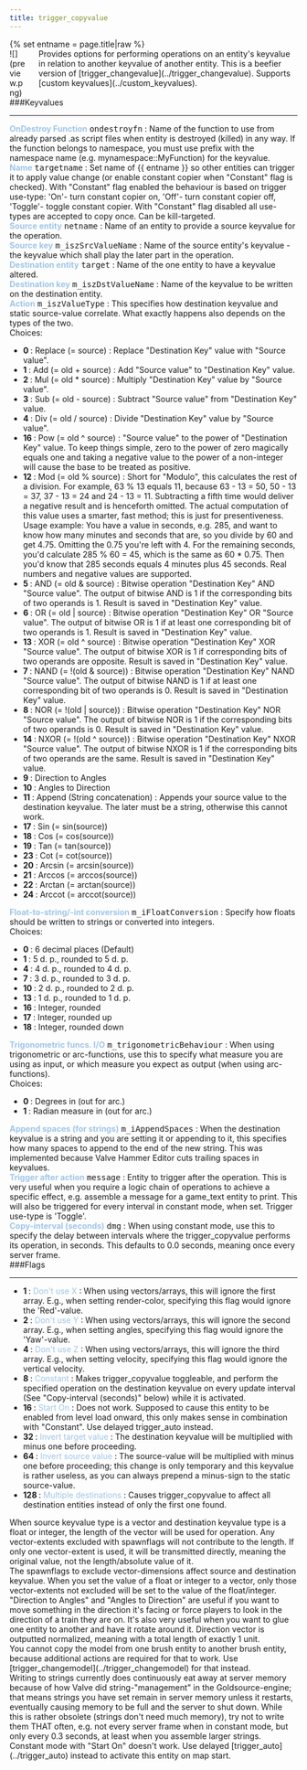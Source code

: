 ```yaml
---
title: trigger_copyvalue
---
```

<div>{% set entname = page.title|raw %}</div>
<div class="container previewimg">
<div class="columns">
<div class="imagepadding column col-auto" markdown="1">![](preview.png)</div>
<div class="column entityentry" markdown="1">Provides options for performing operations on an entity's keyvalue in relation to another keyvalue of another entity. This is a beefier version of [trigger_changevalue](../trigger_changevalue). Supports [custom keyvalues](../custom_keyvalues).</div>
</div>
</div>
###Keyvalues
<hr>
<div class="entityentry" markdown="1">
<span style="color:#9fc5e8;"><b>OnDestroy Function</b></span> <kbd  class="tooltip" data-tooltip="string">ondestroyfn</kbd> :
Name of the function to use from already parsed .as script files when entity is destroyed (killed) in any way. If the function belongs to namespace, you must use prefix with the namespace name (e.g. mynamespace::MyFunction) for the keyvalue.
</div>
<div class="entityentry" markdown="1">
<span style="color:#9fc5e8;"><b>Name</b></span> <kbd  class="tooltip" data-tooltip="target_source">targetname</kbd> :
Set name of {{ entname }} so other entities can trigger it to apply value change (or enable constant copier when "Constant" flag is checked). With "Constant" flag enabled the behaviour is based on trigger use-type: 'On'- turn constant copier on, 'Off'- turn constant copier off, 'Toggle'- toggle constant copier. With "Constant" flag disabled all use-types are accepted to copy once. Can be kill-targeted.
</div>
<div class="entityentry" markdown="1">
<span style="color:#9fc5e8;"><b>Source entity</b></span> <kbd  class="tooltip" data-tooltip="target_destination">netname</kbd> :
Name of an entity to provide a source keyvalue for the operation.
</div>
<div class="entityentry" markdown="1">
<span style="color:#9fc5e8;"><b>Source key</b></span> <kbd  class="tooltip" data-tooltip="string">m_iszSrcValueName</kbd> :
Name of the source entity's keyvalue - the keyvalue which shall play the later part in the operation.
</div>
<div class="entityentry" markdown="1">
<span style="color:#9fc5e8;"><b>Destination entity</b></span> <kbd  class="tooltip" data-tooltip="target_destination">target</kbd> :
Name of the one entity to have a keyvalue altered.
</div>
<div class="entityentry" markdown="1">
<span style="color:#9fc5e8;"><b>Destination key</b></span> <kbd  class="tooltip" data-tooltip="string">m_iszDstValueName</kbd> :
Name of the keyvalue to be written on the destination entity.
</div>
<div class="entityentry" markdown="1">
<span style="color:#9fc5e8;"><b>Action</b></span> <kbd  class="tooltip" data-tooltip="choices">m_iszValueType</kbd> :
This specifies how destination keyvalue and static source-value correlate. What exactly happens also depends on the types of the two.
<div class="accordion">
<input type="checkbox" id="accordion-1" name="accordion-checkbox" hidden>
<label class="accordion-header" for="accordion-1">
<i class="icon icon-arrow-right mr-1"></i>
Choices:
</label>
<div class="accordion-body">
<ul>
<li><b>0 </b> : Replace (= source) : Replace "Destination Key" value with "Source value".</li>
<li><b>1 </b> : Add (= old + source) : Add "Source value" to "Destination Key" value.</li>
<li><b>2 </b> : Mul (= old * source) : Multiply "Destination Key" value by "Source value".</li>
<li><b>3 </b> : Sub (= old - source) : Subtract "Source value" from "Destination Key" value.</li>
<li><b>4 </b> : Div (= old / source) : Divide "Destination Key" value by "Source value".</li>
<li><b>16 </b> : Pow (= old ^ source) : "Source value" to the power of "Destination Key" value. To keep things simple, zero to the power of zero magically equals one and taking a negative value to the power of a non-integer will cause the base to be treated as positive.</li>
<li><b>12 </b> : Mod (= old % source) : Short for "Modulo", this calculates the rest of a division. For example, 63 % 13 equals 11, because 63 - 13 = 50, 50 - 13 = 37, 37 - 13 = 24 and 24 - 13 = 11. Subtracting a fifth time would deliver a negative result and is henceforth omitted. The actual computation of this value uses a smarter, fast method; this is just for presentiveness. Usage example: You have a value in seconds, e.g. 285, and want to know how many minutes and seconds that are, so you divide by 60 and get 4.75. Omitting the 0.75 you're left with 4. For the remaining seconds, you'd calculate 285 % 60 = 45, which is the same as 60 * 0.75. Then you'd know that 285 seconds equals 4 minutes plus 45 seconds. Real numbers and negative values are supported.</li>
<li><b>5 </b> : AND (= old & source) : Bitwise operation "Destination Key" AND "Source value". The output of bitwise AND is 1 if the corresponding bits of two operands is 1. Result is saved in "Destination Key" value.</li>
<li><b>6 </b> : OR (= old | source) : Bitwise operation "Destination Key" OR "Source value". The output of bitwise OR is 1 if at least one corresponding bit of two operands is 1. Result is saved in "Destination Key" value.</li>
<li><b>13 </b> : XOR (= old ^ source) : Bitwise operation "Destination Key" XOR "Source value". The output of bitwise XOR is 1 if corresponding bits of two operands are opposite. Result is saved in "Destination Key" value.</li>
<li><b>7 </b> : NAND (= !(old & source)) : Bitwise operation "Destination Key" NAND "Source value". The output of bitwise NAND is 1 if at least one corresponding bit of two operands is 0. Result is saved in "Destination Key" value.</li>
<li><b>8 </b> : NOR (= !(old | source)) : Bitwise operation "Destination Key" NOR "Source value". The output of bitwise NOR is 1 if the corresponding bits of two operands is 0. Result is saved in "Destination Key" value.</li>
<li><b>14 </b> : NXOR (= !(old ^ source)) : Bitwise operation "Destination Key" NXOR "Source value". The output of bitwise NXOR is 1 if the corresponding bits of two operands are the same. Result is saved in "Destination Key" value.</li>
<li><b>9 </b> : Direction to Angles</li>
<li><b>10 </b> : Angles to Direction</li>
<li><b>11 </b> : Append (String concatenation) : Appends your source value to the destination keyvalue. The later must be a string, otherwise this cannot work.</li>
<li><b>17 </b> : Sin (= sin(source))</li>
<li><b>18 </b> : Cos (= cos(source))</li>
<li><b>19 </b> : Tan (= tan(source))</li>
<li><b>23 </b> : Cot (= cot(source))</li>
<li><b>20 </b> : Arcsin (= arcsin(source))</li>
<li><b>21 </b> : Arccos (= arccos(source))</li>
<li><b>22 </b> : Arctan (= arctan(source))</li>
<li><b>24 </b> : Arccot (= arccot(source))</li>
</ul>
</div>
</div>
</div>
<div class="entityentry" markdown="1">
<span style="color:#9fc5e8;"><b>Float-to-string/-int conversion</b></span> <kbd  class="tooltip" data-tooltip="choices">m_iFloatConversion</kbd> :
Specify how floats should be written to strings or converted into integers.
<div class="accordion">
<input type="checkbox" id="accordion-2" name="accordion-checkbox" hidden>
<label class="accordion-header" for="accordion-2">
<i class="icon icon-arrow-right mr-1"></i>
Choices:
</label>
<div class="accordion-body">
<ul>
<li><b>0  </b> : 6 decimal places (Default)</li>
<li><b>1  </b> : 5 d. p., rounded to 5 d. p.</li>
<li><b>4  </b> : 4 d. p., rounded to 4 d. p.</li>
<li><b>7  </b> : 3 d. p., rounded to 3 d. p.</li>
<li><b>10 </b> : 2 d. p., rounded to 2 d. p.</li>
<li><b>13 </b> : 1 d. p., rounded to 1 d. p.</li>
<li><b>16 </b> : Integer, rounded</li>
<li><b>17 </b> : Integer, rounded up</li>
<li><b>18 </b> : Integer, rounded down</li>
</ul>
</div>
</div>
</div>
<div class="entityentry" markdown="1">
<span style="color:#9fc5e8;"><b>Trigonometric funcs. I/O</b></span> <kbd  class="tooltip" data-tooltip="choices">m_trigonometricBehaviour</kbd> :
When using trigonometric or arc-functions, use this to specify what measure you are using as input, or which measure you expect as output (when using arc-functions).
<div class="accordion">
<input type="checkbox" id="accordion-3" name="accordion-checkbox" hidden>
<label class="accordion-header" for="accordion-3">
<i class="icon icon-arrow-right mr-1"></i>
Choices:
</label>
<div class="accordion-body">
<ul>
<li><b>0 </b> : Degrees in (out for arc.)</li>
<li><b>1 </b> : Radian measure in (out for arc.)</li>
</ul>
</div>
</div>
</div>
<div class="entityentry" markdown="1">
<span style="color:#9fc5e8;"><b>Append spaces (for strings)</b></span> <kbd  class="tooltip" data-tooltip="integer">m_iAppendSpaces</kbd> :
When the destination keyvalue is a string and you are setting it or appending to it, this specifies how many spaces to append to the end of the new string. This was implemented because Valve Hammer Editor cuts trailing spaces in keyvalues.
</div>
<div class="entityentry" markdown="1">
<span style="color:#9fc5e8;"><b>Trigger after action</b></span> <kbd  class="tooltip" data-tooltip="target_destination">message</kbd> :
Entity to trigger after the operation. This is very useful when you require a logic chain of operations to achieve a specific effect, e.g. assemble a message for a game_text entity to print. This will also be triggered for every interval in constant mode, when set. Trigger use-type is 'Toggle'.
</div>
<div class="entityentry" markdown="1">
<span style="color:#9fc5e8;"><b>Copy-interval (seconds)</b></span> <kbd  class="tooltip" data-tooltip="string">dmg</kbd> :
When using constant mode, use this to specify the delay between intervals where the trigger_copyvalue performs its operation, in seconds. This defaults to 0.0 seconds, meaning once every server frame.
</div>
###Flags
<hr>
<div class="entityflags">
<ul>
<li class="imagepadding" markdown="1"><b>1 </b> : <span style="color:#9fc5e8;">Don't use X</span> : When using vectors/arrays, this will ignore the first array. E.g., when setting render-color, specifying this flag would ignore the 'Red'-value.</li>
<li class="imagepadding" markdown="1"><b>2 </b> : <span style="color:#9fc5e8;">Don't use Y</span> : When using vectors/arrays, this will ignore the second array. E.g., when setting angles, specifying this flag would ignore the 'Yaw'-value.</li>
<li class="imagepadding" markdown="1"><b>4 </b> : <span style="color:#9fc5e8;">Don't use Z</span> : When using vectors/arrays, this will ignore the third array. E.g., when setting velocity, specifying this flag would ignore the vertical velocity.</li>
<li class="imagepadding" markdown="1"><b>8 </b> : <span style="color:#9fc5e8;">Constant</span> : Makes trigger_copyvalue toggleable, and perform the specified operation on the destination keyvalue on every update interval (See "Copy-interval (seconds)" below) while it is activated.</li>
<li class="imagepadding" markdown="1"><b>16 </b> : <span style="color:#9fc5e8;">Start On</span> : Does not work. Supposed to cause this entity to be enabled from level load onward, this only makes sense in combination with "Constant". Use delayed trigger_auto instead.</li>
<li class="imagepadding" markdown="1"><b>32 </b> : <span style="color:#9fc5e8;">Invert target value</span> : The destination keyvalue will be multiplied with minus one before proceeding.</li>
<li class="imagepadding" markdown="1"><b>64 </b> : <span style="color:#9fc5e8;">Invert source value</span> : The source-value will be multiplied with minus one before proceeding; this change is only temporary and this keyvalue is rather useless, as you can always prepend a minus-sign to the static source-value.</li>
<li class="imagepadding" markdown="1"><b>128 </b> : <span style="color:#9fc5e8;">Multiple destinations</span> : Causes trigger_copyvalue to affect all destination entities instead of only the first one found.</li>
</ul>
</div>
<div class="notices blue" markdown="1">When source keyvalue type is a vector and destination keyvalue type is a float or integer, the length of the vector will be used for operation. Any vector-extents excluded with spawnflags will not contribute to the length. If only one vector-extent is used, it will be transmitted directly, meaning the original value, not the length/absolute value of it.</div>
<div class="notices blue" markdown="1">The spawnflags to exclude vector-dimensions affect source and destination keyvalue. When you set the value of a float or integer to a vector, only those vector-extents not excluded will be set to the value of the float/integer.</div>
<div class="notices blue" markdown="1">"Direction to Angles" and "Angles to Direction" are useful if you want to move something in the direction it's facing or force players to look in the direction of a train they are on. It's also very useful when you want to glue one entity to another and have it rotate around it. Direction vector is outputted normalized, meaning with a total length of exactly 1 unit.</div>
<div class="notices blue" markdown="1">You cannot copy the model from one brush entity to another brush entity, because additional actions are required for that to work. Use [trigger_changemodel](../trigger_changemodel) for that instead.</div>
<div class="notices red" markdown="1">Writing to strings currently does continuously eat away at server memory because of how Valve did string-"management" in the Goldsource-engine; that means strings you have set remain in server memory unless it restarts, eventually causing memory to be full and the server to shut down. While this is rather obsolete (strings don't need much memory), try not to write them THAT often, e.g. not every server frame when in constant mode, but only every 0.3 seconds, at least when you assemble larger strings.</div>
<div class="notices red" markdown="1">Constant mode with "Start On" doesn't work. Use delayed [trigger_auto](../trigger_auto) instead to activate this entity on map start.</div>
